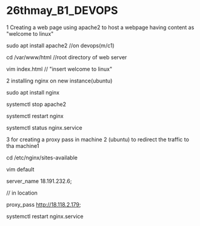 # 26thmay_B1_DEVOPS
 1  Creating a web page using apache2 to host a webpage having content as "welcome to linux"
 
 sudo apt install apache2   //on devops(m/c1)
 
 cd /var/www/html  //root directory of web server
 
 vim index.html // "insert welcome to linux"
 
 


2 installing nginx on new instance(ubuntu)

sudo apt install nginx

systemctl stop apache2

systemctl restart nginx

systemctl status nginx.service




3 for creating a proxy pass in machine 2 (ubuntu) to redirect the  traffic to tha machine1

cd /etc/nginx/sites-available

vim default

server_name 18.191.232.6;

// in location

proxy_pass http://18.118.2.179; 

systemctl restart nginx.service




 
